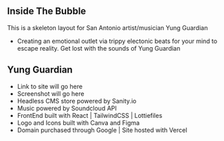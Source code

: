 ## Inside The Bubble
This is a skeleton layout for San Antonio artist/musician Yung Guardian
- Creating an emotional outlet via trippy electonic beats for your mind to escape reality. Get lost with the sounds of Yung Guardian

## Yung Guardian
- Link to site will go here 
- Screenshot will go here 
- Headless CMS store powered by Sanity.io
- Music powered by Soundcloud API
- FrontEnd built with React | TailwindCSS | Lottiefiles
- Logo and Icons built with Canva and Figma 
- Domain purchased through Google | Site hosted with Vercel